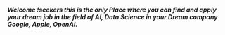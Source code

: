 <h5>
  Welcome !seekers this is the only Place where you can find and apply your dream job in the field of AI, Data Science in your Dream company Google, Apple,   OpenAI.
</h5>
